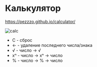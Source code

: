 # Калькулятор

https://pezzzo.github.io/calculator/

![calc](https://user-images.githubusercontent.com/99753256/179423305-ff219ac4-e695-4593-9613-a947231eeffe.png)

- C - сброс
- ← - удаление последнего числа/знака
- √ - число → √
- xⁿ - число → xⁿ → число
- % - число → % → число
